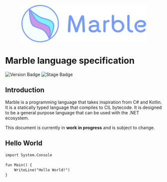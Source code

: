 <p style="text-align: center; width: 100%">
  <img alt="Marble logo" src="logo-with-text.svg" width="400" />
</p>

# Marble language specification

![Version Badge](https://img.shields.io/badge/version-0.1.0--wip.2-orange)
![Stage Badge](https://img.shields.io/badge/stage-WIP-orange)

## Introduction

Marble is a programming language that takes inspiration from C# and Kotlin.
It is a statically typed language that compiles to CIL bytecode. It is designed
to be a general purpose language that can be used with the .NET ecosystem.

This document is currently in **work in progress** and is subject to change.

## Hello World

```marble
import System.Console

fun Main() {
    WriteLine("Hello World!")
}
```

